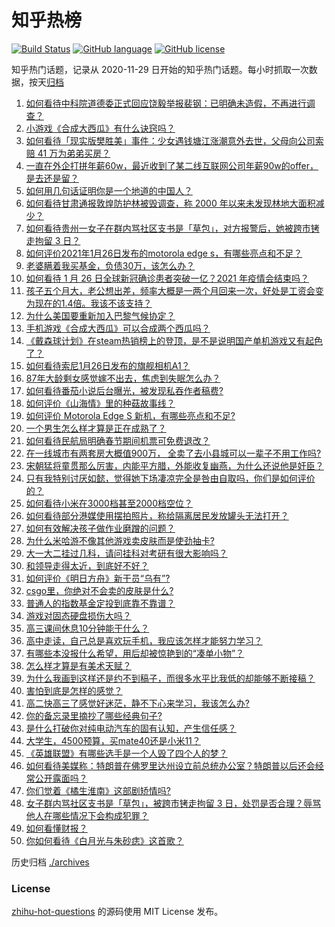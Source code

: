 # 知乎热榜
[![Build Status](https://github.com/ToWeLong/zhihu-hot-questions/workflows/CI/badge.svg)](https://github.com/ToWeLong/zhihu-hot-questions/actions)
[![GitHub language](https://img.shields.io/badge/language-golang-orange.svg)](https://golang.org/)
[![GitHub license](https://img.shields.io/github/license/ToWeLong/zhihu-hot-questions)](https://github.com/ToWeLong/zhihu-hot-questions/blob/main/LICENSE)

知乎热门话题，记录从 2020-11-29 日开始的知乎热门话题。每小时抓取一次数据，按天[归档](./archives)

<!-- BEGIN -->

1. [如何看待中科院道德委正式回应饶毅举报裴钢：已明确未造假，不再进行调查？](https://www.zhihu.com/question/441317727)
1. [小游戏《合成大西瓜》有什么诀窍吗？](https://www.zhihu.com/question/440727080)
1. [如何看待「现实版樊胜美」事件：少女遇钱塘江涨潮意外去世，父母向公司索赔 41 万为弟弟买房？](https://www.zhihu.com/question/441074363)
1. [一直在外企打拼年薪60w，最近收到了某二线互联网公司年薪90w的offer，是去还是留？](https://www.zhihu.com/question/440723216)
1. [如何用几句话证明你是一个地道的中国人？](https://www.zhihu.com/question/403427782)
1. [如何看待甘肃通报敦煌防护林被毁调查，称 2000 年以来未发现林地大面积减少？](https://www.zhihu.com/question/441237661)
1. [如何看待贵州一女子在群内骂社区支书是「草包」，对方报警后，她被跨市铐走拘留 3 日？](https://www.zhihu.com/question/441235726)
1. [如何评价2021年1月26日发布的motorola edge s，有哪些亮点和不足？](https://www.zhihu.com/question/441336221)
1. [老婆瞒着我买基金，负债30万，该怎么办？](https://www.zhihu.com/question/439118642)
1. [如何看待 1 月 26 日全球新冠确诊患者突破一亿？2021 年疫情会结束吗？](https://www.zhihu.com/question/441055229)
1. [孩子五个月大，老公想出差，频率大概是一两个月回来一次，好处是工资会变为现在的1.4倍。我该不该支持？](https://www.zhihu.com/question/441236540)
1. [为什么美国要重新加入巴黎气候协定？](https://www.zhihu.com/question/440591050)
1. [手机游戏《合成大西瓜》可以合成两个西瓜吗？](https://www.zhihu.com/question/440715965)
1. [《戴森球计划》在steam热销榜上的登顶，是不是说明国产单机游戏又有起色了？](https://www.zhihu.com/question/441254136)
1. [如何看待索尼1月26日发布的旗舰相机A1？](https://www.zhihu.com/question/441361731)
1. [87年大龄剩女感觉嫁不出去，焦虑到失眠怎么办？](https://www.zhihu.com/question/434712309)
1. [如何看待番茄小说后台曝光，被发现私吞作者稿费?](https://www.zhihu.com/question/441218199)
1. [如何评价《山海情》里的种菇故事线？](https://www.zhihu.com/question/440480864)
1. [如何评价 Motorola Edge S 新机，有哪些亮点和不足?](https://www.zhihu.com/question/441324885)
1. [一个男生怎么样才算是正在成熟了？](https://www.zhihu.com/question/431134549)
1. [如何看待民航局明确春节期间机票可免费退改？](https://www.zhihu.com/question/441269193)
1. [在一线城市有两套房大概值900万， 全卖了去小县城可以一辈子不用工作吗?](https://www.zhihu.com/question/440901670)
1. [宋朝猛将童贯那么厉害，内能平方腊，外能收复幽燕，为什么还说他是奸臣？](https://www.zhihu.com/question/440800572)
1. [只有我特别讨厌如懿，觉得她下场凄凉完全是咎由自取吗，你们是如何评价的？](https://www.zhihu.com/question/298071572)
1. [如何看待小米在3000档甚至2000档空位？](https://www.zhihu.com/question/440997091)
1. [如何看待部分港媒使用摆拍照片，称给隔离居民发放罐头无法打开？](https://www.zhihu.com/question/441224754)
1. [如何有效解决孩子做作业磨蹭的问题？](https://www.zhihu.com/question/435357740)
1. [为什么米哈游不像其他游戏卖皮肤而是使劲抽卡?](https://www.zhihu.com/question/421501822)
1. [大一大二挂过几科，请问挂科对考研有很大影响吗？](https://www.zhihu.com/question/439945006)
1. [和领导走得太近，到底好不好？](https://www.zhihu.com/question/435265697)
1. [如何评价《明日方舟》新干员“乌有”?](https://www.zhihu.com/question/441302604)
1. [csgo里，你绝对不会卖的皮肤是什么?](https://www.zhihu.com/question/433213466)
1. [普通人的指数基金定投到底靠不靠谱？](https://www.zhihu.com/question/324370432)
1. [游戏对固态硬盘损伤大吗？](https://www.zhihu.com/question/409083424)
1. [高三课间休息10分钟能干什么？](https://www.zhihu.com/question/440423626)
1. [高中走读，自己总是喜欢玩手机，我应该怎样才能努力学习？](https://www.zhihu.com/question/441020479)
1. [有哪些本没报什么希望，用后却被惊艳到的“凑单小物”？](https://www.zhihu.com/question/438230746)
1. [怎么样才算是有美术天赋？](https://www.zhihu.com/question/376775063)
1. [为什么我画到这样还是约不到稿子，而很多水平比我低的却能够不断接稿？](https://www.zhihu.com/question/436328775)
1. [害怕到底是怎样的感觉？](https://www.zhihu.com/question/293272307)
1. [高二快高三了感觉好迷茫，静不下心来学习，我该怎么办?](https://www.zhihu.com/question/440775652)
1. [你的备忘录里摘抄了哪些经典句子?](https://www.zhihu.com/question/433974178)
1. [是什么打破你对纯电动汽车的固有认知，产生信任感？](https://www.zhihu.com/question/434080463)
1. [大学生，4500预算，买mate40还是小米11？](https://www.zhihu.com/question/436615199)
1. [《英雄联盟》有哪些选手是一个人毁了四个人的梦？](https://www.zhihu.com/question/440422370)
1. [如何看待美媒称：特朗普在佛罗里达州设立前总统办公室？特朗普以后还会经常公开露面吗？](https://www.zhihu.com/question/441232671)
1. [你们觉着《橘生淮南》这部剧矫情吗?](https://www.zhihu.com/question/440397650)
1. [女子群内骂社区支书是「草包」，被跨市铐走拘留 3 日，处罚是否合理？辱骂他人在哪些情况下会构成犯罪？](https://www.zhihu.com/question/441237830)
1. [如何看懂财报？](https://www.zhihu.com/question/19645090)
1. [你如何看待《白月光与朱砂痣》这首歌？](https://www.zhihu.com/question/438545149)

<!-- END -->

历史归档 [./archives](./archives)


### License
[zhihu-hot-questions](https://github.com/towelong/zhihu-hot-questions) 的源码使用 MIT License 发布。